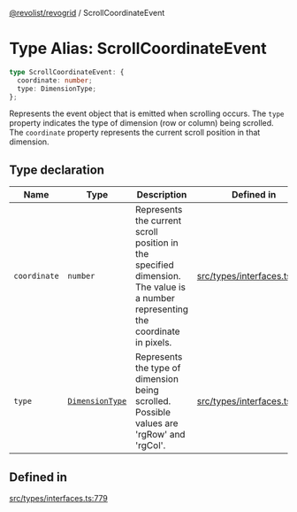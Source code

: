 [@revolist/revogrid](README.md) / ScrollCoordinateEvent

# Type Alias: ScrollCoordinateEvent

```ts
type ScrollCoordinateEvent: {
  coordinate: number;
  type: DimensionType;
};
```

Represents the event object that is emitted when scrolling occurs.
The `type` property indicates the type of dimension (row or column) being scrolled.
The `coordinate` property represents the current scroll position in that dimension.

## Type declaration

| Name | Type | Description | Defined in |
| ------ | ------ | ------ | ------ |
| `coordinate` | `number` | Represents the current scroll position in the specified dimension. The value is a number representing the coordinate in pixels. | [src/types/interfaces.ts:790](https://github.com/revolist/revogrid/blob/3fee8276dedac5f7aa7fa43a0495db32609daeca/src/types/interfaces.ts#L790) |
| `type` | [`DimensionType`](TypeAlias.DimensionType.md) | Represents the type of dimension being scrolled. Possible values are 'rgRow' and 'rgCol'. | [src/types/interfaces.ts:784](https://github.com/revolist/revogrid/blob/3fee8276dedac5f7aa7fa43a0495db32609daeca/src/types/interfaces.ts#L784) |

## Defined in

[src/types/interfaces.ts:779](https://github.com/revolist/revogrid/blob/3fee8276dedac5f7aa7fa43a0495db32609daeca/src/types/interfaces.ts#L779)
